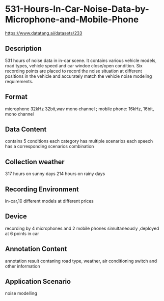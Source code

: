 # 531-Hours-In-Car-Noise-Data-by-Microphone-and-Mobile-Phone
https://www.datatang.ai/datasets/233

## Description
531 hours of noise data in in-car scene. It contains various vehicle models, road types, vehicle speed and car windoe close/open condition. Six recording points are placed to record the noise situation at different positions in the vehicle and accurately match the vehicle noise modeling requirements.

## Format
microphone 32kHz 32bit,wav mono channel ; mobile phone: 16kHz, 16bit, mono channel

## Data Content
contains 5 conditions each category has multiple scenarios each speech has a corresponding scenarios combination

## Collection weather
317 hours on sunny days 214 hours on rainy days

## Recording Environment
in-car,10 different models at different prices

## Device
recording by 4 microphones and 2 mobile phones simultaneously ,deployed at 6 points in car

## Annotation Content
annotation result contaning road type, weather, air conditioning switch and other information

## Application Scenario
noise modelling
